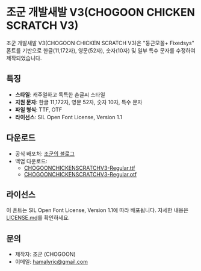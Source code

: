 # 조군 개발새발 V3(CHOGOON CHICKEN SCRATCH V3)

조군 개발새발 V3(CHOGOON CHICKEN SCRATCH V3)은 "둥근모꼴+ Fixedsys" 폰트를 기반으로 한글(11,172자), 영문(52자), 숫자(10자) 및 일부 특수 문자를 수정하여 제작되었습니다.

## 특징
- **스타일**: 캐주얼하고 독특한 손글씨 스타일
- **지원 문자**: 한글 11,172자, 영문 52자, 숫자 10자, 특수 문자
- **파일 형식**: TTF, OTF
- **라이선스**: SIL Open Font License, Version 1.1

## 다운로드
- 공식 배포처: [조군의 블로그](https://blog.naver.com/hamalyric/223539399450)
- 백업 다운로드:
  - [CHOGOONCHICKENSCRATCHV3-Regular.ttf](https://github.com/chogoons/CHOGOON-CHICKEN-SCRATCH-V3/blob/main/CHOGOONCHICKENSCRATCHV3-Regular.ttf)
  - [CHOGOONCHICKENSCRATCHV3-Regular.otf](https://github.com/chogoons/CHOGOON-CHICKEN-SCRATCH-V3/blob/main/CHOGOONCHICKENSCRATCHV3-Regular.otf)

## 라이선스
이 폰트는 SIL Open Font License, Version 1.1에 따라 배포됩니다. 자세한 내용은 [LICENSE.md](https://github.com/chogoons/CHOGOON-CHICKEN-SCRATCH-V3/blob/main/LICENSE.md)를 확인하세요.

## 문의
- 제작자: 조군 (CHOGOON)
- 이메일: hamalyric@gmail.com
